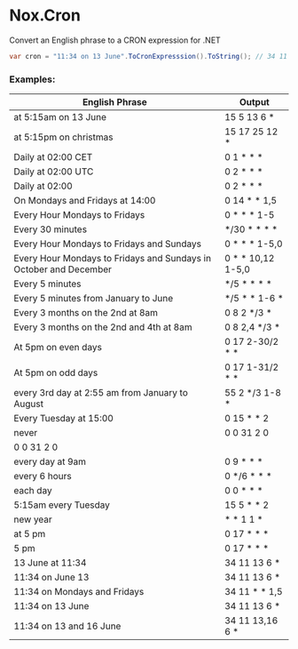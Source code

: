 # Nox.Cron
Convert an English phrase to a CRON expression for .NET

```csharp
var cron = "11:34 on 13 June".ToCronExpresssion().ToString(); // 34 11 13 6 *
```

### Examples:
English Phrase |Output
-|-
at 5:15am on 13 June|15 5 13 6 *
at 5:15pm on christmas|15 17 25 12 *
Daily at 02:00 CET|0 1 * * *
Daily at 02:00 UTC|0 2 * * *
Daily at    02:00 |0 2 * * *
On Mondays and Fridays at 14:00|0 14 * * 1,5
Every Hour Mondays to Fridays|0 * * * 1-5
Every 30 minutes|*/30 * * * *
Every Hour Mondays to Fridays and Sundays|0 * * * 1-5,0
Every Hour Mondays to Fridays and Sundays in October and December|0 * * 10,12 1-5,0
Every 5 minutes|*/5 * * * *
Every 5 minutes from January to June|*/5 * * 1-6 *
Every 3 months on the 2nd at 8am|0 8 2 */3 *
Every 3 months on the 2nd and 4th at 8am|0 8 2,4 */3 *
At 5pm on even days|0 17 2-30/2 * *
At 5pm on odd days|0 17 1-31/2 * *
every 3rd day at 2:55 am from January to August|55 2 */3 1-8 *
Every Tuesday at 15:00|0 15 * * 2
never|0 0 31 2 0
 |0 0 31 2 0
every day at 9am|0 9 * * *
every 6 hours|0 */6 * * *
each day|0 0 * * *
5:15am every Tuesday|15 5 * * 2
new year|* * 1 1 *
at 5 pm|0 17 * * *
5 pm|0 17 * * *
13 June at 11:34|34 11 13 6 *
11:34 on June 13|34 11 13 6 *
11:34 on Mondays and Fridays|34 11 * * 1,5
11:34 on 13 June|34 11 13 6 *
11:34 on 13 and 16 June|34 11 13,16 6 *
